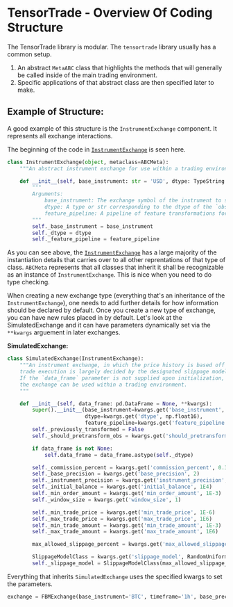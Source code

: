 # TensorTrade - Overview Of Coding Structure

The TensorTrade library is modular. The `tensortrade` library usually has a common setup.

1. An abstract `MetaABC` class that highlights the methods that will generally be called inside of the main trading environment.
2. Specific applications of that abstract class are then specified later to make.

## Example of Structure:
A good example of this structure is the `InstrumentExchange` component. It represents all exchange interactions.

The beginning of the code in [`InstrumentExchange`](https://github.com/notadamking/tensortrade/blob/master/tensortrade/exchanges/instrument_exchange.py) is seen here.


```py
class InstrumentExchange(object, metaclass=ABCMeta):
    """An abstract instrument exchange for use within a trading environment."""

    def __init__(self, base_instrument: str = 'USD', dtype: TypeString = np.float16, feature_pipeline: FeaturePipeline = None):
        """
        Arguments:
            base_instrument: The exchange symbol of the instrument to store/measure value in.
            dtype: A type or str corresponding to the dtype of the `observation_space`.
            feature_pipeline: A pipeline of feature transformations for transforming observations.
        """
        self._base_instrument = base_instrument
        self._dtype = dtype
        self._feature_pipeline = feature_pipeline
```


As you can see above, the [`InstrumentExchange`](https://github.com/notadamking/tensortrade/blob/master/tensortrade/exchanges/instrument_exchange.py) has a large majority of the instantiation details that carries over to all other reprentations of that type of class. `ABCMeta` represents that all classes that inherit it shall be recognizable as an instance of `InstrumentExchange`. This is nice when you need to do type checking.

When creating a new exchange type (everything that's an inheritance of the `InstrumentExchange`), one needs to add further details for how information should be declared by default. Once you create a new type of exchange, you can have new rules placed in by default. Let's look at the SimulatedExchange and it can have parameters dynamically set via the `**kwargs` arguement in later exchanges.



**SimulatedExchange:**

```py
class SimulatedExchange(InstrumentExchange):
    """An instrument exchange, in which the price history is based off the supplied data frame and
    trade execution is largely decided by the designated slippage model.
    If the `data_frame` parameter is not supplied upon initialization, it must be set before
    the exchange can be used within a trading environment.
    """

    def __init__(self, data_frame: pd.DataFrame = None, **kwargs):
        super().__init__(base_instrument=kwargs.get('base_instrument', 'USD'),
                         dtype=kwargs.get('dtype', np.float16),
                         feature_pipeline=kwargs.get('feature_pipeline', None))
        self._previously_transformed = False
        self._should_pretransform_obs = kwargs.get('should_pretransform_obs', False)

        if data_frame is not None:
            self.data_frame = data_frame.astype(self._dtype)

        self._commission_percent = kwargs.get('commission_percent', 0.3)
        self._base_precision = kwargs.get('base_precision', 2)
        self._instrument_precision = kwargs.get('instrument_precision', 8)
        self._initial_balance = kwargs.get('initial_balance', 1E4)
        self._min_order_amount = kwargs.get('min_order_amount', 1E-3)
        self._window_size = kwargs.get('window_size', 1)

        self._min_trade_price = kwargs.get('min_trade_price', 1E-6)
        self._max_trade_price = kwargs.get('max_trade_price', 1E6)
        self._min_trade_amount = kwargs.get('min_trade_amount', 1E-3)
        self._max_trade_amount = kwargs.get('max_trade_amount', 1E6)

        max_allowed_slippage_percent = kwargs.get('max_allowed_slippage_percent', 1.0)

        SlippageModelClass = kwargs.get('slippage_model', RandomUniformSlippageModel)
        self._slippage_model = SlippageModelClass(max_allowed_slippage_percent)
```


Everything that inherits `SimulatedExchange` uses the specified kwargs to set the parameters.


```py
exchange = FBMExchange(base_instrument='BTC', timeframe='1h', base_precision=4) # we're replacing the default base precision.
```

